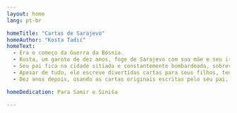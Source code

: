 ```yaml
---
layout: home
lang: pt-br

homeTitle: "Cartas de Sarajevo"
homeAuthor: "Kosta Tadić"
homeText:
  - Era o começo da Guerra da Bósnia.
  - Kosta, um garoto de dez anos, foge de Sarajevo com sua mãe e seu irmão mais novo.
  - Seu pai fica na cidade sitiada e constantemente bombardeada, sobrevivendo a tempos difíceis com outros sarajevanos.
  - Apesar de tudo, ele escreve divertidas cartas para seus filhos, tentando os encorajar e animá-los.
  - Dez anos depois, usando as cartas originais escritas pelo seu pai, Kosta escreve a história de sua infância.

homeDedication: Para Samir e Siniša

---
```

